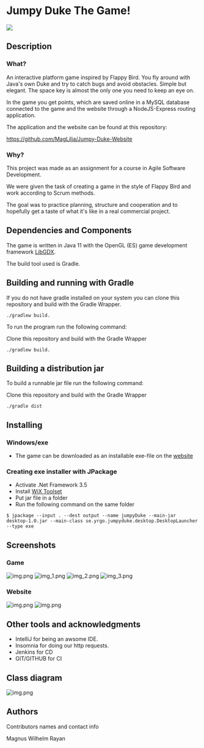 # Jumpy Duke The Game!
![](assets_to_be_packed/DukeThree.png)

## Description

### What?

An interactive platform game inspired by Flappy Bird.
You fly around with Java's own Duke and try to catch bugs and avoid obstacles.
Simple but elegant. The space key is almost the only one you need to keep an eye on.

In the game you get points, which are saved online in a MySQL database connected to the game and the website
through a NodeJS-Express routing application.

The application and the website can be found at this repository:

https://github.com/MagLilja/Jumpy-Duke-Website

### Why?

This project was made as an assignment for a course in Agile Software Development.

We were given the task of creating a game in the style of Flappy Bird and work according to Scrum methods.

The goal was to practice planning, structure and cooperation and to 
hopefully get a taste of what it's like in a real commercial project.

## Dependencies and Components

The game is written in Java 11 with the OpenGL (ES) game development framework [LibGDX](https://libgdx.com/). 

The build tool used is Gradle. 

## Building and running with Gradle

If you do not have gradle installed on your system you can clone 
this repository and build with the Gradle Wrapper. 
```
./gradlew build.
```

To run the program run the following command:

Clone this repository and build with the Gradle Wrapper
```
./gradlew build.
```

## Building a distribution jar

To build a runnable jar file run the following command:

Clone this repository and build with the Gradle Wrapper
```
./gradle dist
```

## Installing

### Windows/exe

* The game can be downloaded as an installable exe-file on the [website](https://jumpyduke.com/download.html)

### Creating exe installer with JPackage

- Activate .Net Framework 3.5
- Install [WiX Toolset](https://wixtoolset.org/)
- Put jar file in a folder 
- Run the following command on the same folder 
```
$ jpackage --input . --dest output --name jumpyDuke --main-jar desktop-1.0.jar --main-class se.yrgo.jumpyduke.desktop.DesktopLauncher --type exe 
```


## Screenshots

### Game
![img.png](Storyboard/img.png)
![img_1.png](Storyboard/img_1.png)
![img_2.png](Storyboard/img_2.png)
![img_3.png](Storyboard/img_3.png)
### Website
![img.png](www1.png)
![img.png](www2.png)

## Other tools and acknowledgments 

- IntelliJ for being an awsome IDE.
- Insomnia for doing our http requests. 
- Jenkins for CD
- GIT/GITHUB for CI

## Class diagram

![img.png](Storyboard/diagram.png)

## Authors

Contributors names and contact info

Magnus 
Wilhelm 
Rayan

